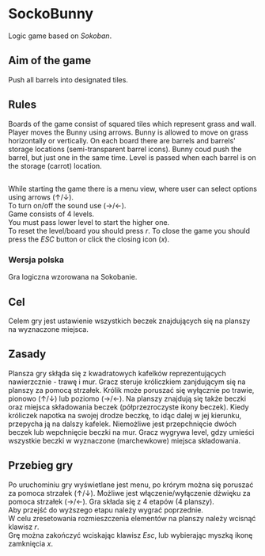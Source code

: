 # SockoBunny
Logic game based on _Sokoban_.

## Aim of the game
Push all barrels into designated tiles.

## Rules
Boards of the game consist of squared tiles which represent grass and wall. 
Player moves the Bunny using arrows. Bunny is allowed to move on grass horizontally or vertically.
On each board there are barrels and barrels' storage locations (semi-transparent barrel icons).
Bunny coud push the barrel, but just one in the same time.
Level is passed when each barrel is on the storage (carrot) location.

## 
While starting the game there is a menu view, where user can select options using arrows (↑/↓).   
To turn on/off the sound use (→/←).   
Game consists of 4 levels.   
You must pass lower level to start the higher one.   
To reset the level/board you should press _r_.
To close the game you should press the _ESC_ button or click the closing icon (_x_).

### Wersja polska
Gra logiczna wzorowana na Sokobanie.

## Cel
Celem gry jest ustawienie wszystkich beczek znajdujących się na planszy na wyznaczone miejsca.

## Zasady 
Plansza gry skłąda się z kwadratowych kafelków reprezentujących nawierzcznie - trawę i mur. 
Gracz steruje króliczkiem zanjdującym się na planszy za pomocą strzałek. 
Królik może poruszać się wyłącznie po trawie, pionowo (↑/↓) lub poziomo (→/←).
Na planszy znajdują się także beczki oraz miejsca składowania beczek (półprzezroczyste ikony beczek).
Kiedy króliczek napotka na swojej drodze beczkę, to idąc dalej w jej kierunku, przepycha ją na dalszy kafelek.
Niemożliwe jest przepchnięcie dwóch beczek lub wepchnięcie beczki na mur. 
Gracz wygrywa level, gdzy umieści wszystkie beczki w wyznaczone (marchewkowe) miejsca składowania.

## Przebieg gry 

Po uruchominiu gry wyświetlane jest menu, po krórym można się poruszać za pomoca strzałek (↑/↓).
Możliwe jest włączenie/wyłączenie dżwięku za pomoca strzałek (→/←).
Gra składa się z 4 etapów (4 planszy).    
Aby przejść do wyższego etapu należy wygrać poprzednie.     
W celu zresetowania rozmieszczenia elementów na planszy należy wcisnąć klawisz _r_.    
Grę można zakończyć wciskając klawisz _Esc_, lub wybierając myszką ikonę zamknięcia _x_.   




